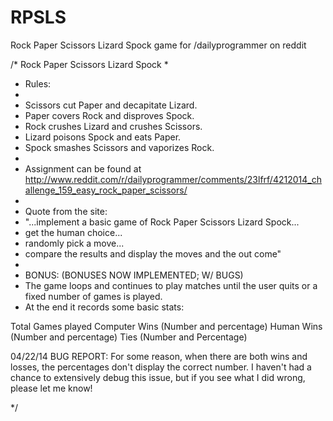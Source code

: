 RPSLS
=====

Rock Paper Scissors Lizard Spock game for /dailyprogrammer on reddit

/* Rock Paper Scissors Lizard Spock
*
* Rules:
*
* Scissors cut Paper and decapitate Lizard.
* Paper covers Rock and disproves Spock.
* Rock crushes Lizard and crushes Scissors.
* Lizard poisons Spock and eats Paper.
* Spock smashes Scissors and vaporizes Rock.
*
* Assignment can be found at http://www.reddit.com/r/dailyprogrammer/comments/23lfrf/4212014_challenge_159_easy_rock_paper_scissors/
*
* Quote from the site:
* "...implement a basic game of Rock Paper Scissors Lizard Spock...
* get the human choice...
* randomly pick a move...
* compare the results and display the moves and the out come"
*
* BONUS: (BONUSES NOW IMPLEMENTED; W/ BUGS)
* The game loops and continues to play matches until the user quits or a fixed number of games is played.
* At the end it records some basic stats:

Total Games played
Computer Wins (Number and percentage)
Human Wins (Number and percentage)
Ties (Number and Percentage)

04/22/14 BUG REPORT:  For some reason, when there are both wins and losses, the percentages don't display the correct number.  I haven't had a chance to extensively debug this issue, but if you see what I did wrong, please let me know!

*/
